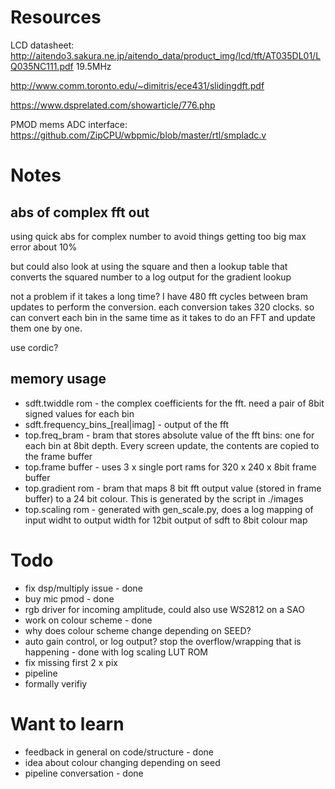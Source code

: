 # Resources

LCD datasheet: http://aitendo3.sakura.ne.jp/aitendo_data/product_img/lcd/tft/AT035DL01/LQ035NC111.pdf
19.5MHz

http://www.comm.toronto.edu/~dimitris/ece431/slidingdft.pdf

https://www.dsprelated.com/showarticle/776.php

PMOD mems ADC interface: https://github.com/ZipCPU/wbpmic/blob/master/rtl/smpladc.v

# Notes

## abs of complex fft out

using quick abs for complex number to avoid things getting too big
max error about 10%

but could also look at using the square and then a lookup table that converts the squared number to a log output for the gradient lookup

not a problem if it takes a long time? I have 480 fft cycles between bram updates to perform the conversion. each conversion takes 320 clocks. so can convert each bin in the same time as it takes to do an FFT and update them one by one.

use cordic?

## memory usage

* sdft.twiddle rom - the complex coefficients for the fft. need a pair of 8bit signed values for each bin
* sdft.frequency_bins_[real|imag] - output of the fft
* top.freq_bram - bram that stores absolute value of the fft bins: one for each bin at 8bit depth. Every screen update, the contents are copied to the frame buffer
* top.frame buffer - uses 3 x single port rams for 320 x 240 x 8bit frame buffer
* top.gradient rom - bram that maps 8 bit fft output value (stored in frame buffer) to a 24 bit colour. This is generated by the script in ./images
* top.scaling rom - generated with gen_scale.py, does a log mapping of input widht to output width for 12bit output of sdft to 8bit colour map

# Todo

* fix dsp/multiply issue - done
* buy mic pmod - done
* rgb driver for incoming amplitude, could also use WS2812 on a SAO
* work on colour scheme - done
* why does colour scheme change depending on SEED?
* auto gain control, or log output? stop the overflow/wrapping that is happening - done with log scaling LUT ROM
* fix missing first 2 x pix
* pipeline
* formally verifiy

# Want to learn

* feedback in general on code/structure - done
* idea about colour changing depending on seed
* pipeline conversation - done
